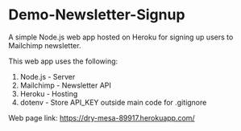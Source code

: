 # Demo-Newsletter-Signup
A simple Node.js web app hosted on Heroku for signing up users to Mailchimp newsletter.

This web app uses the following:
1) Node.js - Server
2) Mailchimp - Newsletter API
3) Heroku - Hosting
4) dotenv - Store API_KEY outside main code for .gitignore


Web page link:
https://dry-mesa-89917.herokuapp.com/
